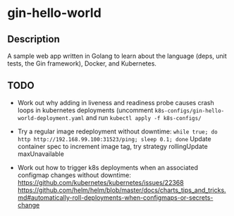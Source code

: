 # gin-hello-world

## Description

A sample web app written in Golang to learn about the language (deps, unit
tests, the Gin framework), Docker, and Kubernetes.

## TODO

- Work out why adding in liveness and readiness probe causes crash loops in
  kubernetes deployments (uncomment `k8s-configs/gin-hello-world-deployment.yaml`
  and run `kubectl apply -f k8s-configs/`

- Try a regular image redeployment without downtime:
  `while true; do http http://192.168.99.100:31523/ping; sleep 0.1; done`
  Update container spec to increment image tag, try strategy rollingUpdate
  maxUnavailable

- Work out how to trigger k8s deployments when an associated configmap changes
  without downtime:
  https://github.com/kubernetes/kubernetes/issues/22368
  https://github.com/helm/helm/blob/master/docs/charts_tips_and_tricks.md#automatically-roll-deployments-when-configmaps-or-secrets-change
